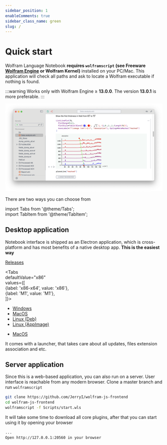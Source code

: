 ```yaml
---
sidebar_position: 1
enableComments: true
sidebar_class_name: green
slug: /
---
```

# Quick start
Wolfram Language Notebook __requires  `wolframscript` (see Freeware [Wolfram Engine](https://www.wolfram.com/engine/) or Wolfram Kernel)__ installed on your PC/Mac. This application will check all paths and ask to locate a Wolfram executable if nothing is found.

:::warning
Works only with Wolfram Engine $\geq$ __13.0.0__. The version __13.0.1__ is more preferable.
:::

![](../light.png)

There are two ways you can choose from

import Tabs from '@theme/Tabs';  
import TabItem from '@theme/TabItem';

## Desktop application
Notebook interface is shipped as an Electron application, which is cross-platform and has most benefits of a native desktop app. __This is the easiest way__

[Releases](https://github.com/JerryI/wolfram-js-frontend/releases)

<Tabs  
defaultValue="x86"  
values={[  
{label: 'x86-x64', value: 'x86'},  
{label: 'M1', value: 'M1'},  
]}>  
<TabItem value="x86">

- [Windows](https://github.com/JerryI/wolfram-js-frontend/releases/download/1.0.7/WLJS.Notebook.Setup.0.7.0.exe)
- [MacOS](https://github.com/JerryI/wolfram-js-frontend/releases/download/1.0.7/WLJS.Notebook-0.7.0-Intel.dmg)
- [Linux (Deb)](https://github.com/JerryI/wolfram-js-frontend/releases/download/1.0.7/wljs-frontend_0.7.0_amd64.deb)
- [Linux (AppImage)](https://github.com/JerryI/wolfram-js-frontend/releases/download/1.0.7/WLJS.Notebook-0.7.0.AppImage)

</TabItem>  
<TabItem value="M1">

- [MacOS](https://github.com/JerryI/wolfram-js-frontend/releases/download/1.0.7/WLJS.Notebook-0.7.2-universal.dmg)

</TabItem>  
</Tabs>

It comes with a launcher, that takes care about all updates, files extension association and etc.
## Server application
Since this is a web-based application, you can also run on a server. User interface is  reachable from any modern browser. Clone a master branch and run `wolframscript`

```bash
git clone https://github.com/JerryI/wolfram-js-frontend
cd wolfram-js-frontend
wolframscript -f Scripts/start.wls
```

It will take some time to download all core plugins, after that you can start using it by opening your browser 

```bash
...
Open http://127.0.0.1:20560 in your browser
```

